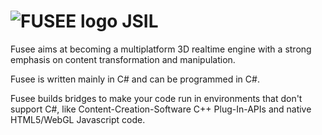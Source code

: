 ![FUSEE logo](http://webuser.hs-furtwangen.de/~mch/Fusee/FuseeLogo150.png) JSIL
=====

Fusee aims at becoming a multiplatform 3D realtime engine with a strong emphasis on content transformation and manipulation.

Fusee is written mainly in C# and can be programmed in C#.

Fusee builds bridges to make your code run in environments that don't support C#, like Content-Creation-Software C++ Plug-In-APIs and native HTML5/WebGL Javascript code.
